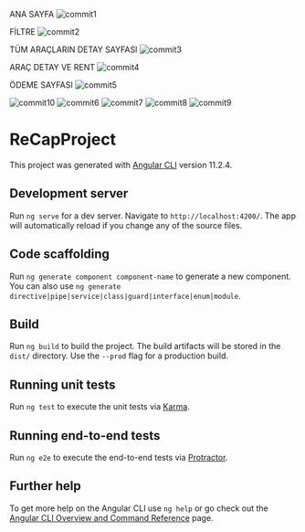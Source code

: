 ANA SAYFA
![commit1](https://user-images.githubusercontent.com/77545526/114321212-51e3a980-9b22-11eb-904e-18232f1882bd.png)

FİLTRE
![commit2](https://user-images.githubusercontent.com/77545526/114321214-5314d680-9b22-11eb-9d73-81283cac34f0.png)

TÜM ARAÇLARIN DETAY SAYFASI
![commit3](https://user-images.githubusercontent.com/77545526/114321215-53ad6d00-9b22-11eb-831c-ad320e540dc3.png)

ARAÇ DETAY VE RENT
![commit4](https://user-images.githubusercontent.com/77545526/114321216-54460380-9b22-11eb-8af3-3722aeee56fa.png)

ÖDEME SAYFASI
![commit5](https://user-images.githubusercontent.com/77545526/114321218-55773080-9b22-11eb-85c8-b26151260cf2.png)




![commit10](https://user-images.githubusercontent.com/77545526/114321270-a2f39d80-9b22-11eb-9cd4-ff12d31a4c33.png)
![commit6](https://user-images.githubusercontent.com/77545526/114321208-5019e600-9b22-11eb-9416-206e940bf47d.png)
![commit7](https://user-images.githubusercontent.com/77545526/114321209-514b1300-9b22-11eb-9470-8ebd04428c4b.png)
![commit8](https://user-images.githubusercontent.com/77545526/114321210-514b1300-9b22-11eb-81fb-37b79367e5e7.png)
![commit9](https://user-images.githubusercontent.com/77545526/114321211-51e3a980-9b22-11eb-943b-0b08f3e3dfed.png)









# ReCapProject

This project was generated with [Angular CLI](https://github.com/angular/angular-cli) version 11.2.4.

## Development server

Run `ng serve` for a dev server. Navigate to `http://localhost:4200/`. The app will automatically reload if you change any of the source files.

## Code scaffolding

Run `ng generate component component-name` to generate a new component. You can also use `ng generate directive|pipe|service|class|guard|interface|enum|module`.

## Build

Run `ng build` to build the project. The build artifacts will be stored in the `dist/` directory. Use the `--prod` flag for a production build.

## Running unit tests

Run `ng test` to execute the unit tests via [Karma](https://karma-runner.github.io).

## Running end-to-end tests

Run `ng e2e` to execute the end-to-end tests via [Protractor](http://www.protractortest.org/).

## Further help

To get more help on the Angular CLI use `ng help` or go check out the [Angular CLI Overview and Command Reference](https://angular.io/cli) page.
